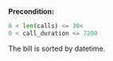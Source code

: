 **Precondition:**
```python
0 < len(calls) <= 30<
0 < call_duration <= 7200
```
The bill is sorted by datetime.
